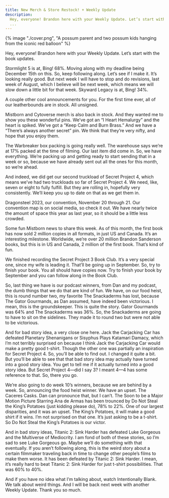 ```yaml
---
title: New Merch & Store Restock! + Weekly Update
description:
  Hey, everyone! Brandon here with your Weekly Update. Let’s start with the book updates.
  ...
---
```


{% image "./cover.png", "A possum parent and two possum kids hanging from the iconic red balloon" %}

Hey, everyone! Brandon here with your Weekly Update. Let’s start with the book updates.

Stormlight 5 is at, Bing! 68%. Moving along with my deadline being December 15th on this. So, keep following along. Let’s see if I make it. It’s looking really good. But next week I will have to stop and do revisions, last week of August, which I believe will be next week, which means we will slow down a little bit for that week. Skyward Legacy is at, Bing! 34%.

A couple other cool announcements for you. For the first time ever, all of our leatherbounds are in stock. All unsigned.

Mistborn and Cytoverse merch is also back in stock. And they wanted me to show you these wonderful pins. We’ve got an “I Heart Hemalurgy” and the heart is spiked. We’ve got a “Keep Calm and Burn Brass.” And we have a “There’s always another secret” pin. We think that they’re very nifty, and hope that you enjoy them.

The Warbreaker box packing is going really well. The warehouse says we’re at 17% packed at the time of filming. Our last item did come in. So, we have everything. We’re packing up and getting ready to start sending that in a week or so, because we have already sent out all the ones for this month, so we’re ahead.

And indeed, we did get our second truckload of Secret Project 4, which means we’ve had two truckloads so far of Secret Project 4. We need, like, seven or eight to fully fulfill. But they are rolling in, hopefully very consistently. We’ll keep you up to date on that as we get them in.

Dragonsteel 2023, our convention, November 20 through 21. Our convention map is on social media, so check it out. We have nearly twice the amount of space this year as last year, so it should be a little less crowded.

Some fun Mistborn news to share this week. As of this month, the first book has now sold 2 million copies in all formats, in just US and Canada. It’s an interesting milestone. Worldwide, we’re over 20 million Brandon Sanderson books, but this is in US and Canada, 2 million of the first book. That’s kind of fun.

We finished recording the Secret Project 3 Book Club. It’s a very special one, since my wife is leading it. That’ll be going up in September. So, try to finish your book. You all should have copies now. Try to finish your book by September and you can follow along in the Book Club.

So, last thing we have is our podcast winners, from Dan and my podcast, the dumb things that we do that are kind of fun. We have, on our food heist, this is round number two, my favorite The Snackaderms has lost, because The Gator Gourmands, as Dan assumed, have indeed been victorious. I mean, this is the groundskeeper. This is quite the story. Gator Gourmands was 64% and The Snackaderms was 36%. So, the Snackaderms are going to have to sit on the sidelines. They made it to round two but were not able to be victorious.

And for bad story idea, a very close one here. Jack the Carjacking Car has defeated Planetary Shenanigans or Sisyphus Plays Katamari Damacy, which I’m not terribly surprised on because I think Jack the Carjacking Car would make a pretty good t-shirt. Though the other one was partially an inspiration for Secret Project 4. So, you’ll be able to find out. I changed it quite a bit. But you’ll be able to see that that bad story idea may actually have turned into a good story idea. You get to tell me if it actually turned into a good story idea. But Secret Project 4—did I say 3? I meant 4—4 has some reference to that. So, there you go.

We’re also going to do week 10’s winners, because we are behind by a week. So, announcing the food heist winner. We have an upset. The Caceres Casks. Dan can pronounce that, but I can’t. The Soon to be a Major Motion Picture Starring Ana de Armas has been trounced by Do Not Steal the King’s Potatoes (just kidding please do), 78% to 22%. One of our largest disparities, and it was an upset. The King’s Potatoes, it will make a good shirt if it wins. I’m not surprised on that one. It’s just asking to be a t-shirt. So Do Not Steal the King’s Potatoes is our victor.

And in bad story ideas, Titanic 2: Sink Harder has defeated Luke Gorgeous and the Multiverse of Mediocrity. I am fond of both of these stories, so I’m sad to see Luke Gorgeous go. Maybe we’ll do something with that eventually. If you aren’t following along, this is the weird story about a certain filmmaker traveling back in time to change other people’s films to make them worse. It has been defeated by Titanic 2: Sink Harder. I mean, it’s really hard to beat Titanic 2: Sink Harder for just t-shirt possibilities. That was 60% to 40%.

And if you have no idea what I’m talking about, watch Intentionally Blank. We talk about weird things. And I will be back next week with another Weekly Update. Thank you so much.
